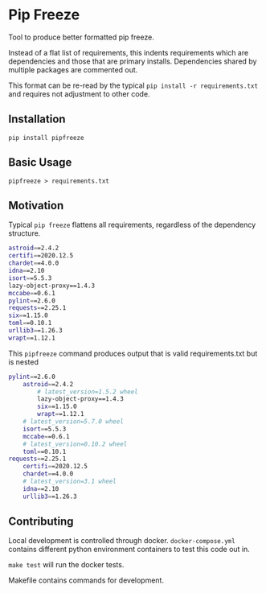 # Pip Freeze

Tool to produce better formatted pip freeze.

Instead of a flat list of requirements, this indents requirements which are dependencies and those that are primary installs. Dependencies shared by multiple packages are commented out. 

This format can be re-read by the typical `pip install -r requirements.txt` and requires not adjustment to other code. 

## Installation

`pip install pipfreeze`

## Basic Usage

`pipfreeze > requirements.txt`

## Motivation

Typical `pip freeze` flattens all requirements, regardless of the dependency structure. 

``` bash
astroid==2.4.2
certifi==2020.12.5
chardet==4.0.0
idna==2.10
isort==5.5.3
lazy-object-proxy==1.4.3
mccabe==0.6.1
pylint==2.6.0
requests==2.25.1
six==1.15.0
toml==0.10.1
urllib3==1.26.3
wrapt==1.12.1
```

This `pipfreeze` command produces output that is valid requirements.txt but is nested

``` bash
pylint==2.6.0
    astroid==2.4.2
        # latest_version=1.5.2 wheel
        lazy-object-proxy==1.4.3
        six==1.15.0
        wrapt==1.12.1
    # latest_version=5.7.0 wheel
    isort==5.5.3
    mccabe==0.6.1
    # latest_version=0.10.2 wheel
    toml==0.10.1
requests==2.25.1
    certifi==2020.12.5
    chardet==4.0.0
    # latest_version=3.1 wheel
    idna==2.10
    urllib3==1.26.3
```

## Contributing

Local development is controlled through docker. `docker-compose.yml` contains
different python environment containers to test this code out in.

`make test` will run the docker tests.

Makefile contains commands for development.
